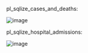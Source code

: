 pl_sqlize_cases_and_deaths:

![image](https://github.com/user-attachments/assets/c451c75e-45fb-4105-ba3c-482c6d14da3f)

pl_sqlize_hospital_admissions:

![image](https://github.com/user-attachments/assets/bd7e5eaf-38ef-409e-9a68-6df42bcbe8da)


